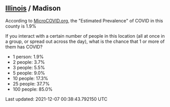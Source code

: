 
## [Illinois](/united-states/illinois) / Madison

According to [MicroCOVID.org](http://microcovid.org),
the "Estimated Prevalence" of COVID in this county is 1.9%

If you interact with a certain number of people in this location
(all at once in a group, or spread out across the day), what is the chance that
1 or more of them has COVID?

- 1 person: 1.9%
- 2 people: 3.7%
- 3 people: 5.5%
- 5 people: 9.0%
- 10 people: 17.3%
- 25 people: 37.7%
- 100 people: 85.0%

Last updated: 2021-12-07 00:38:43.792150 UTC
